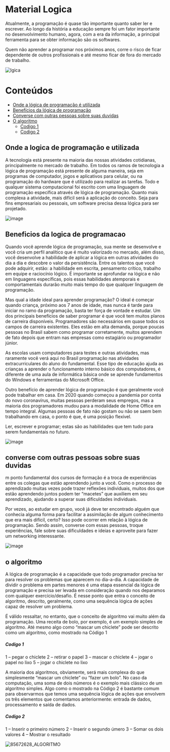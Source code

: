 # Material Logica

Atualmente, a programação é quase tão importante quanto saber ler e escrever. Ao longo da história a educação sempre foi um fator importante no desenvolvimento humano, agora, com a era da informação, a principal ferramenta para se obter informação são os softwares.

Quem não aprender a programar nos próximos anos, corre o risco de ficar dependente de outros profissionais e até mesmo ficar de fora do mercado de trabalho.

![lgica](https://user-images.githubusercontent.com/77402907/107371935-9ec7e700-6ac3-11eb-9b12-dc1cc95586b8.jpg)

# Conteúdos
- [Onde a lógica de programação é utilizada](#onde-a-logica-de-programação-e-utilizada)
- [Benefícios da lógica de programação](#beneficios-da-logica-de-programacao)
- [Converse com outras pessoas sobre suas duvidas](#converse-com-outras-pessoas-sobre-suas-duvidas)
- [O algoritmo](#o-algoritmo)
    - [Codigo 1](#codigo-1)
    - [Codigo 2](#codigo-2)


## Onde a logica de programação e utilizada

A tecnologia está presente na maioria das nossas atividades cotidianas, principalmente no mercado de trabalho. Em todos os ramos de tecnologia a lógica de programação está presente de alguma maneira, seja em programas de computador, jogos e aplicativos para celular, ou na programação do hardware que é utilizado para realizar as tarefas. Todo e qualquer sistema computacional foi escrito com uma linguagem de programação específica através de lógica de programação. Quanto mais complexa a atividade, mais difícil será a aplicação do conceito. Seja para fins empresariais ou pessoais, um software precisa dessa lógica para ser projetado.

![image](https://user-images.githubusercontent.com/77402907/107371816-7a6c0a80-6ac3-11eb-935e-45c5d4c32458.png)


## Beneficios da logica de programacao
<!-- MOSTRE UTILIZANDO UM GIF AS POSSIBILIDADES QUE TEMOS COM O NOSSO PROJETO -->

Quando você aprende lógica de programação, sua mente se desenvolve e você cria um perfil analítico que é muito valorizado no mercado, além disso, você desenvolve a habilidade de aplicar a lógica em outras atividades do dia a dia e descobre o valor da persistência. Entre os talentos que você pode adquirir, estão: a habilidade em escrita, pensamento crítico, trabalho em equipe e raciocínio lógico. É importante se aprofundar na lógica e não em linguagens específicas, pois essas habilidades atemporais e comportamentais durarão muito mais tempo do que qualquer linguagem de programação.

Mas qual a idade ideal para aprender programação? O ideal é começar quando criança, próximo aos 7 anos de idade, mas nunca é tarde para iniciar no ramo da programação, basta ter força de vontade e estudar. Um dos principais benefícios de saber programar é que você tem muitos planos de carreira disponíveis. Programadores são necessários em quase todos os campos de carreira existentes. Eles estão em alta demanda, porque poucas pessoas no Brasil sabem como programar corretamente, muitos aprendem de fato depois que entram nas empresas como estagiário ou programador júnior.

As escolas usam computadores para testes e outras atividades, mas raramente você verá aqui no Brasil programação nas atividades extracurriculares do aluno do fundamental. Esse tipo de educação ajuda as crianças a aprender o funcionamento interno básico dos computadores, é diferente de uma aula de informática básica onde se aprende fundamentos do Windows e ferramentas do Microsoft Office.

Outro benefício de aprender lógica de programação é que geralmente você pode trabalhar em casa. Em 2020 quando começou a pandemia por conta do novo coronavírus, muitas pessoas perderam seus empregos, mas a maioria dos programadores mudou para a modalidade de Home Office em tempo integral. Algumas pessoas de fato não gostam ou não se saem bem trabalhando em casa, o ponto é que, é uma posição flexível.

Ler, escrever e programar; estas são as habilidades que tem tudo para serem fundamentais no futuro.

![image](https://user-images.githubusercontent.com/77402907/107372016-b8692e80-6ac3-11eb-9137-84bcf7bb7303.png)

## converse com outras pessoas sobre suas duvidas

m ponto fundamental dos cursos de formação é a troca de experiências entre os colegas que estão aprendendo junto a você. Como o processo de aprendizado muitas vezes pode trazer reflexões individuais, muitos dos que estão aprendendo juntos podem ter “macetes” que auxiliem em seu aprendizado, ajudando a superar suas dificuldades individuais.

Por vezes, ao estudar em grupo, você já deve ter encontrado alguém que conhecia alguma forma para facilitar a assimilação de algum conhecimento que era mais difícil, certo? Isso pode ocorrer em relação à lógica de programação. Sendo assim, converse com essas pessoas, troque experiências, fale sobre suas dificuldades e ideias e aproveite para fazer um networking interessante.

![image](https://user-images.githubusercontent.com/77402907/107372434-2d3c6880-6ac4-11eb-8105-897959f03d26.png)

## o algoritmo

A lógica de programação é a capacidade que todo programador precisa ter para resolver os problemas que aparecem no dia-a-dia. A capacidade de dividir o problema em partes menores é uma etapa essencial da lógica de programação e precisa ser levada em consideração quando nos deparamos com qualquer exercício/desafio. É nesse ponto que entra o conceito de algoritmo, descrito, geralmente, como uma sequência lógica de ações capaz de resolver um problema.

É válido ressaltar, no entanto, que o conceito de algoritmo vai muito além da programação. Uma receita de bolo, por exemplo, é um exemplo simples de algoritmo. Até mesmo algo como “mascar um chiclete” pode ser descrito como um algoritmo, como mostrado na Código 1

##### Codigo 1

1 – pegar o chiclete
2 – retirar o papel
3 – mascar o chiclete
4 – jogar o papel no lixo
5 – jogar o chiclete no lixo

A maioria dos algoritmos, obviamente, será mais complexa do que simplesmente “mascar um chiclete” ou “fazer um bolo”. No caso da computação, uma soma de dois números é o exemplo mais clássico de um algoritmo simples. Algo como o mostrado na Código 2 é bastante comum para observarmos que temos uma sequência lógica de ações que envolvem os três elementos que comentamos anteriormente: entrada de dados, processamento e saída de dados.

##### Codigo 2

1 – Inserir o primeiro número
2 – Inserir o segundo  úmero
3 – Somar os dois valores
4 – Mostrar o resultado
 
![85672628_ALGORITMO](https://user-images.githubusercontent.com/77402907/107374590-85746a00-6ac6-11eb-86c1-581ef625afcb.jpg)
